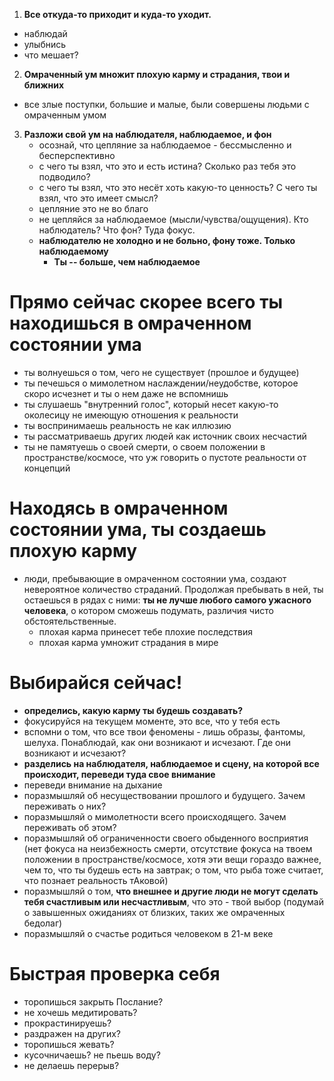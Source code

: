 1. **Все откуда-то приходит и куда-то уходит.**
  - наблюдай
  - улыбнись
  - что мешает?

2. **Омраченный ум множит плохую карму и страдания, твои и ближних**
  - все злые поступки, большие и малые, были совершены людьми с омраченным умом

3. **Разложи свой ум на наблюдателя, наблюдаемое, и фон**
   - осознай, что цепляние за наблюдаемое - бессмысленно и бесперспективно
   - с чего ты взял, что это и есть истина? Сколько раз тебя это подводило?
   - с чего ты взял, что это несёт хоть какую-то ценность? С чего ты взял, что это имеет смысл?
   - цепляние это не во благо
   - не цепляйся за наблюдаемое (мысли/чувства/ощущения). Кто наблюдатель? Что фон? Туда фокус.
   - **наблюдателю не холодно и не больно, фону тоже. Только наблюдаемому** 
     - **Ты -- больше, чем наблюдаемое**

# Прямо сейчас скорее всего ты находишься в омраченном состоянии ума

- ты волнуешься о том, чего не существует (прошлое и будущее)
- ты печешься о мимолетном наслаждении/неудобстве, которое скоро исчезнет и ты о нем даже не вспомнишь
- ты слушаешь "внутренний голос", который несет какую-то околесицу не имеющую отношения к реальности
- ты воспринимаешь реальность не как иллюзию
- ты рассматриваешь других людей как источник своих несчастий
- ты не памятуешь о своей смерти, о своем положении в пространстве/космосе, что уж говорить о пустоте реальности от концепций

# Находясь в омраченном состоянии ума, ты создаешь плохую карму

- люди, пребывающие в омраченном состоянии ума, создают невероятное количество страданий. Продолжая пребывать в ней, ты остаешься в рядах с ними: **ты не лучше любого самого ужасного человека**, о котором сможешь подумать, различия чисто обстоятельственные.
  - плохая карма принесет тебе плохие последствия
  - плохая карма умножит страдания в мире

# Выбирайся сейчас!

- **определись, какую карму ты будешь создавать?**
- фокусируйся на текущем моменте, это все, что у тебя есть
- вспомни о том, что все твои феномены - лишь образы, фантомы, шелуха. Понаблюдай, как они возникают и исчезают. Где они возникают и исчезают?
- **разделись на наблюдателя, наблюдаемое и сцену, на которой все происходит, переведи туда свое внимание**
- переведи внимание на дыхание
- поразмышляй об несуществовании прошлого и будущего. Зачем переживать о них?
- поразмышляй о мимолетности всего происходящего. Зачем переживать об этом?
- поразмышляй об ограниченности своего обыденного восприятия (нет фокуса на неизбежность смерти, отсутствие фокуса на твоем положении в пространстве/космосе, хотя эти вещи гораздо важнее, чем то, что ты будешь есть на завтрак; о том, что рыба тоже считает, что познает реальность тАковой)
- поразмышляй о том, **что внешнее и другие люди не могут сделать тебя счастливым или несчастливым**, что это - твой выбор (подумай о завышенных ожиданиях от близких, таких же омраченных бедолаг)
- поразмышляй о счастье родиться человеком в 21-м веке

# Быстрая проверка себя

- торопишься закрыть Послание?
- не хочешь медитировать?
- прокрастинируешь?
- раздражен на других?
- торопишься жевать?
- кусочничаешь? не пьешь воду?
- не делаешь перерыв?